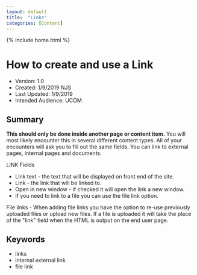 ```yaml
---
layout: default
title:  "Links"
categories: [Content] 
---
```

{% include home.html %}

# How to create and use a Link

* Version: 1.0
* Created: 1/9/2019 NJS
* Last Updated: 1/9/2019 
* Intended Audience: UCOM


## Summary
**This should only be done inside another page or content item.** You will most likely encounter this in several different content types. All of your encounters will ask you to fill out the same fields. You can link to external pages, internal pages and documents.


LINK Fields
   * Link text - the text that will be displayed on front end of the site.
   * Link - the link that will be linked to.
   * Open in new window - if checked it will open the link a new window.
   * If you need to link to a file you can use the file link option.

File links - When adding file links you have the option to re-use previously uploaded files or upload new files. If a file is uploaded it will take the place of the "link" field when the HTML is output on the end user page.


## Keywords

* links
* internal external link
* file link
